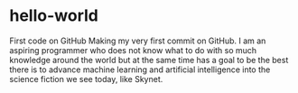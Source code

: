 # hello-world
First code on GitHub
Making my very first commit on GitHub. I am an aspiring programmer who does not know what to do with so much knowledge around the world but at the same time has a goal to be the best there is to advance machine learning and artificial intelligence into the science fiction we see today, like Skynet.
